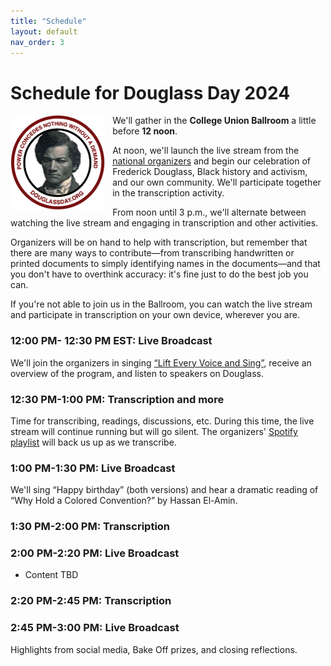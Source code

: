 ```yaml
---
title: "Schedule"
layout: default
nav_order: 3
---
```


# Schedule for Douglass Day 2024

<img src="assets/power.webp" alt="Frederick Douglass headshot and motto 'Power concedes nothing without a demand'" style="float: left; width: 30%; margin-right: 12px;"/>We'll gather in the **College Union Ballroom** a little before **12 noon**.

At noon, we'll launch the live stream from the [national organizers](https://douglassday.org) and begin our celebration of Frederick Douglass, Black history and activism, and our own community. We'll participate together in the transcription activity. 

From noon until 3 p.m., we'll alternate between watching the live stream and engaging in transcription and other activities.

Organizers will be on hand to help with transcription, but remember that there are many ways to contribute&mdash;from transcribing handwritten or printed documents to simply identifying names in the documents&mdash;and that you don't have to overthink accuracy: it's fine just to do the best job you can.

If you're not able to join us in the Ballroom, you can watch the live stream and participate in transcription on your own device, wherever you are.

### 12:00 PM- 12:30 PM EST: Live Broadcast

We'll join the organizers in singing <a href="https://douglassday.org/anthem/" rel="nofollow ugc noopener">“Lift Every Voice and Sing”</a>, receive an overview of the program, and listen to speakers on Douglass.

### 12:30 PM-1:00 PM: Transcription and more

Time for transcribing, readings, discussions, etc. During this time, the live stream will continue running but will go silent. The organizers' <a href="https://open.spotify.com/playlist/2XWu7KUki8NL5ps1FT7PC7?si=1234136005f24f7a" rel="nofollow ugc noopener">Spotify playlist</a> will back us up as we transcribe.

### 1:00 PM-1:30 PM: Live Broadcast

We'll sing “Happy birthday” (both versions) and hear a dramatic reading of “Why Hold a Colored Convention?” by Hassan El-Amin.

### 1:30 PM-2:00 PM: Transcription

### 2:00 PM-2:20 PM: Live Broadcast

  - Content TBD

### 2:20 PM-2:45 PM: Transcription

### 2:45 PM-3:00 PM: Live Broadcast

Highlights from social media, Bake Off prizes, and closing reflections.

<!-- <div style="text-align:center;">
<img src="assets/power.webp" width="50%" alt="Frederick Douglass headshot and motto 'Power concedes nothing without a demand'" />
</div> -->